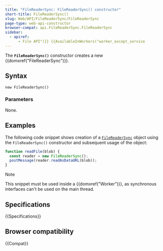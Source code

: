 ```yaml
---
title: "FileReaderSync: FileReaderSync() constructor"
short-title: FileReaderSync()
slug: Web/API/FileReaderSync/FileReaderSync
page-type: web-api-constructor
browser-compat: api.FileReaderSync.FileReaderSync
sidebar:
  - apiref:
      - File API")}} {{AvailableInWorkers("worker_except_service
---
```


The **`FileReaderSync()`** constructor creates a new {{domxref("FileReaderSync")}}.

## Syntax

```js-nolint
new FileReaderSync()
```

### Parameters

None.

## Examples

The following code snippet shows creation of a [`FileReaderSync`](/en-US/docs/Web/API/FileReaderSync) object using the `FileReaderSync()` constructor and subsequent usage of the object:

```js
function readFile(blob) {
  const reader = new FileReaderSync();
  postMessage(reader.readAsDataURL(blob));
}
```

> [!NOTE]
> This snippet must be used inside a {{domxref("Worker")}}, as synchronous interfaces can't be used on the main thread.

## Specifications

{{Specifications}}

## Browser compatibility

{{Compat}}
